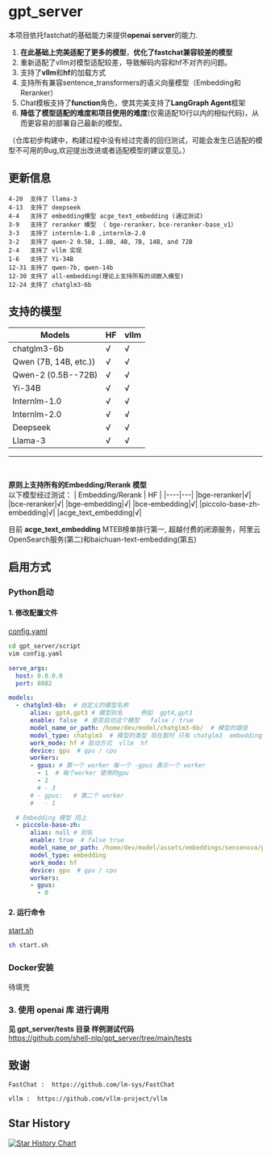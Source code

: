 # gpt_server

本项目依托fastchat的基础能力来提供**openai server**的能力.
1. **在此基础上完美适配了更多的模型**，**优化了fastchat兼容较差的模型**
2. 重新适配了vllm对模型适配较差，导致解码内容和hf不对齐的问题。
3. 支持了**vllm**和**hf**的加载方式
4. 支持所有兼容sentence_transformers的语义向量模型（Embedding和Reranker）
5. Chat模板支持了**function**角色，使其完美支持了**LangGraph Agent**框架
6. **降低了模型适配的难度和项目使用的难度**(仅需适配10行以内的相似代码)，从而更容易的部署自己最新的模型。

（仓库初步构建中，构建过程中没有经过完善的回归测试，可能会发生已适配的模型不可用的Bug,欢迎提出改进或者适配模型的建议意见。）

## 更新信息

```plaintext
4-20  支持了 llama-3
4-13  支持了 deepseek
4-4   支持了 embedding模型 acge_text_embedding (通过测试)
3-9   支持了 reranker 模型 （ bge-reranker，bce-reranker-base_v1）
3-3   支持了 internlm-1.0 ,internlm-2.0
3-2   支持了 qwen-2 0.5B, 1.8B, 4B, 7B, 14B, and 72B
2-4   支持了 vllm 实现
1-6   支持了 Yi-34B
12-31 支持了 qwen-7b, qwen-14b
12-30 支持了 all-embedding(理论上支持所有的词嵌入模型)
12-24 支持了 chatglm3-6b 
```

## 支持的模型


| Models                  | HF | vllm |
| ---------------------- | -- | ---- |
| chatglm3-6b             | √ | √   |
| Qwen (7B, 14B, etc.)) | √ | √   |
| Qwen-2 (0.5B--72B) | √   |   √   |
| Yi-34B                 | √ | √   |
| Internlm-1.0                 | √ | √   |
| Internlm-2.0                 | √ | √   |
| Deepseek                 | √ | √   |
| Llama-3                 | √ | √   |

-----

<br>

**原则上支持所有的Embedding/Rerank 模型**
<br>
以下模型经过测试：
| Embedding/Rerank  | HF |
|----|---|
|bge-reranker|√|
|bce-reranker|√|
|bge-embedding|√|
|bce-embedding|√|
|piccolo-base-zh-embedding|√|
|acge_text_embedding|√| 


目前 **acge_text_embedding** MTEB榜单排行第一, 超越付费的闭源服务，阿里云OpenSearch服务(第二)和baichuan-text-embedding(第五)

## 启用方式

### Python启动

#### 1. 修改配置文件

[config.yaml](https://github.com/shell-nlp/gpt_server/blob/main/gpt_server/script/config.yaml "配置文件")

```bash
cd gpt_server/script
vim config.yaml
```

```yaml
serve_args:
  host: 0.0.0.0
  port: 8082

models:
  - chatglm3-6b:  # 自定义的模型名称
      alias: gpt4,gpt3 # 模型别名     例如  gpt4,gpt3
      enable: false  # 是否启动这个模型   false / true
      model_name_or_path: /home/dev/model/chatglm3-6b/  # 模型的路径
      model_type: chatglm3  # 模型的类型 现在暂时 只有 chatglm3  embedding
      work_mode: hf # 启动方式  vllm  hf
      device: gpu  # gpu / cpu
      workers: 
      - gpus: # 第一个 worker 每一个 -gpus 表示一个 worker
        - 1  # 每个worker 使用的gpu
        - 2
        # - 3
      # - gpus:   # 第二个 worker
      #   - 1

  # Embedding 模型 同上
  - piccolo-base-zh:
      alias: null # 别名   
      enable: true  # false true
      model_name_or_path: /home/dev/model/assets/embeddings/sensenova/piccolo-base-zh/
      model_type: embedding
      work_mode: hf
      device: gpu  # gpu / cpu
      workers:
      - gpus:
        - 0

```

#### 2. 运行命令

[start.sh](https://github.com/shell-nlp/gpt_server/blob/main/gpt_server/script/start.sh "服务主文件")

```bash
sh start.sh
```

### Docker安装
待填充

### 3. 使用 openai 库 进行调用

**见 gpt_server/tests 目录 样例测试代码**
<br>
https://github.com/shell-nlp/gpt_server/tree/main/tests

## 致谢

    FastChat :  https://github.com/lm-sys/FastChat

    vllm :  https://github.com/vllm-project/vllm

## Star History

[![Star History Chart](https://api.star-history.com/svg?repos=shell-nlp/gpt_server&type=Date)](https://star-history.com/#shell-nlp/gpt_server&Date)
